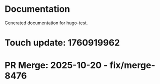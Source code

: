# Documentation

Generated documentation for hugo-test.

# Touch update: 1760919962

# PR Merge: 2025-10-20 - fix/merge-8476
